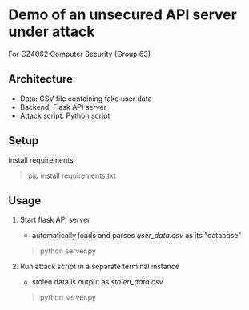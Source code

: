 # Demo of an unsecured API server under attack
For CZ4062 Computer Security (Group 63)

## Architecture
- Data: CSV file containing fake user data
- Backend: Flask API server
- Attack script: Python script

## Setup
Install requirements
> pip install requirements.txt

## Usage
1. Start flask API server
    - automatically loads and parses _user_data.csv_ as its "database"
    > python server.py

2. Run attack script in a separate terminal instance
    - stolen data is output as _stolen_data.csv_
    > python server.py